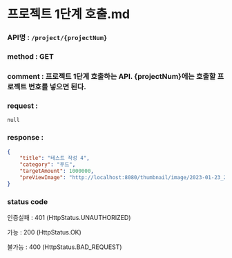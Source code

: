 # 프로젝트 1단계 호출.md
### API명 : `/project/{projectNum}`

### method : GET

### comment : 프로젝트 1단계 호출하는 API. {projectNum}에는 호출할 프로젝트 번호를 넣으면 된다.

### request :
    null

### response :
~~~json
{
    "title": "테스트 작성 4",
    "category": "푸드",
    "targetAmount": 1000000,
    "preViewImage": "http://localhost:8080/thumbnail/image/2023-01-23_22:58:46_musicmeet.png"
}
~~~

### status code
인증실패 : 401 (HttpStatus.UNAUTHORIZED)

가능 : 200 (HttpStatus.OK)

불가능 : 400 (HttpStatus.BAD_REQUEST)